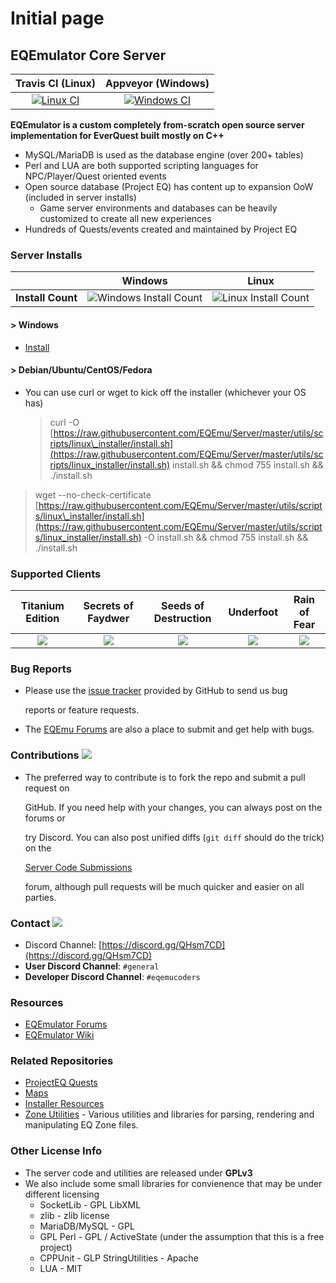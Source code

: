 # Initial page

## EQEmulator Core Server

| Travis CI \(Linux\) | Appveyor \(Windows\) |
| :---: | :---: |
| [![Linux CI](https://travis-ci.org/EQEmu/Server.svg?branch=master)](https://travis-ci.org/EQEmu/Server) | [![Windows CI](https://ci.appveyor.com/api/projects/status/d0cvokm7u732v8vl/branch/master?svg=true)](https://ci.appveyor.com/project/KimLS/server/branch/master) |

**EQEmulator is a custom completely from-scratch open source server implementation for EverQuest built mostly on C++**

* MySQL/MariaDB is used as the database engine \(over 200+ tables\)
* Perl and LUA are both supported scripting languages for NPC/Player/Quest oriented events
* Open source database \(Project EQ\) has content up to expansion OoW \(included in server installs\)
  * Game server environments and databases can be heavily customized to create all new experiences
* Hundreds of Quests/events created and maintained by Project EQ

### Server Installs

|  | Windows | Linux |
| :---: | :---: | :---: |
| **Install Count** | ![Windows Install Count](http://analytics.akkadius.com/?install_count&windows_count) | ![Linux Install Count](http://analytics.akkadius.com/?install_count&linux_count) |

#### &gt; Windows

* [Install](https://github.com/EQEmu/Server/wiki/Windows-Server)

#### &gt; Debian/Ubuntu/CentOS/Fedora

* You can use curl or wget to kick off the installer \(whichever your OS has\)

  > curl -O [https://raw.githubusercontent.com/EQEmu/Server/master/utils/scripts/linux\_installer/install.sh](https://raw.githubusercontent.com/EQEmu/Server/master/utils/scripts/linux_installer/install.sh) install.sh && chmod 755 install.sh && ./install.sh

> wget --no-check-certificate [https://raw.githubusercontent.com/EQEmu/Server/master/utils/scripts/linux\_installer/install.sh](https://raw.githubusercontent.com/EQEmu/Server/master/utils/scripts/linux_installer/install.sh) -O install.sh && chmod 755 install.sh && ./install.sh

### Supported Clients

| Titanium Edition | Secrets of Faydwer | Seeds of Destruction | Underfoot | Rain of Fear |
| :---: | :---: | :---: | :---: | :---: |
| ![](http://i.imgur.com/hrwDxoM.jpg) | ![](http://i.imgur.com/cRDW5tn.png) | ![](http://i.imgur.com/V48kuVn.jpg) | ![](http://i.imgur.com/IJQ0XMa.jpg) | ![](http://i.imgur.com/OMpHkKa.png) |

### Bug Reports

* Please use the [issue tracker](https://github.com/EQEmu/Server/issues) provided by GitHub to send us bug

  reports or feature requests.

* The [EQEmu Forums](http://www.eqemulator.org/forums/) are also a place to submit and get help with bugs.

### Contributions ![](http://image.flaticon.com/icons/png/512/25/25231.png)

* The preferred way to contribute is to fork the repo and submit a pull request on

  GitHub. If you need help with your changes, you can always post on the forums or

  try Discord. You can also post unified diffs \(`git diff` should do the trick\) on the

  [Server Code Submissions](http://www.eqemulator.org/forums/forumdisplay.php?f=669)

  forum, although pull requests will be much quicker and easier on all parties.

### Contact ![](http://gamerescape.com/wp-content/uploads/2015/06/discord.png)

* Discord Channel: [https://discord.gg/QHsm7CD](https://discord.gg/QHsm7CD)
* **User Discord Channel**: `#general`
* **Developer Discord Channel**: `#eqemucoders`

### Resources

* [EQEmulator Forums](http://www.eqemulator.org/forums)
* [EQEmulator Wiki](https://github.com/EQEmu/Server/wiki)

### Related Repositories

* [ProjectEQ Quests](https://github.com/ProjectEQ/projecteqquests)
* [Maps](https://github.com/Akkadius/EQEmuMaps)
* [Installer Resources](https://github.com/Akkadius/EQEmuInstall)
* [Zone Utilities](https://github.com/EQEmu/zone-utilities) - Various utilities and libraries for parsing, rendering and manipulating EQ Zone files.

### Other License Info

* The server code and utilities are released under **GPLv3**
* We also include some small libraries for convienence that may be under different licensing
  * SocketLib - GPL LibXML
  * zlib - zlib license
  * MariaDB/MySQL - GPL
  * GPL Perl - GPL / ActiveState \(under the assumption that this is a free project\)
  * CPPUnit - GLP StringUtilities - Apache
  * LUA - MIT

